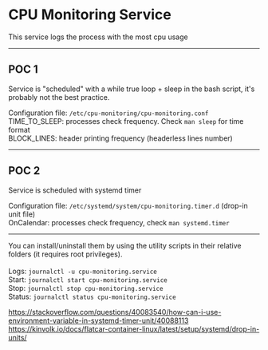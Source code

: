 # CPU Monitoring Service

This service logs the process with the most cpu usage

---

## POC 1
Service is "scheduled" with a while true loop + sleep in the bash script, it's probably not the best practice.

Configuration file: `/etc/cpu-monitoring/cpu-monitoring.conf` </br>
TIME_TO_SLEEP: processes check frequency. Check `man sleep` for time format </br>
BLOCK_LINES: header printing frequency (headerless lines number)

---

## POC 2
Service is scheduled with systemd timer

Configuration file: `/etc/systemd/system/cpu-monitoring.timer.d` (drop-in unit file) <br>
OnCalendar: processes check frequency, check `man systemd.timer`

---

You can install/uninstall them by using the utility scripts in their relative folders (it requires root privileges). </br>
</br>
Logs: `journalctl -u cpu-monitoring.service` </br>
Start: `journalctl start cpu-monitoring.service`</br>
Stop: `journalctl stop cpu-monitoring.service`</br>
Status: `journalctl status cpu-monitoring.service`

https://stackoverflow.com/questions/40083540/how-can-i-use-environment-variable-in-systemd-timer-unit/40088113 </br>
https://kinvolk.io/docs/flatcar-container-linux/latest/setup/systemd/drop-in-units/